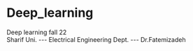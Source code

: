 # Deep_learning
Deep learning fall 22<br/>
Sharif Uni. --- Electrical Engineering Dept. --- Dr.Fatemizadeh
